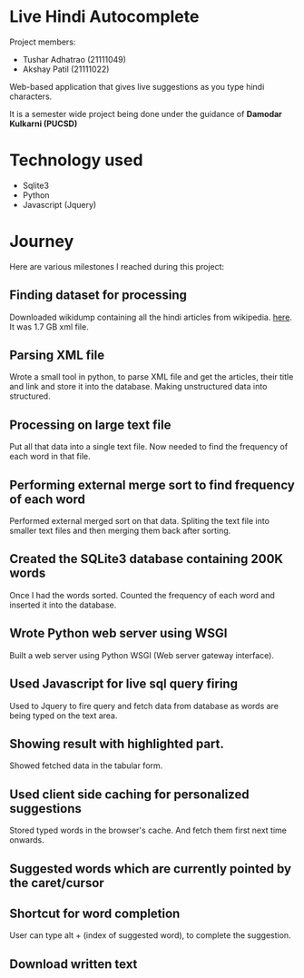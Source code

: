 # Live Hindi Autocomplete

Project members:

- Tushar Adhatrao (21111049)
- Akshay Patil (21111022)

Web-based application that gives live suggestions as you type hindi characters.

It is a semester wide project being done under the guidance of **Damodar Kulkarni (PUCSD)**

# Technology used
- Sqlite3
- Python
- Javascript (Jquery)

# Journey
Here are various milestones I reached during this project:

## Finding dataset for processing

Downloaded wikidump containing all the hindi articles from wikipedia. [here](https://dumps.wikimedia.org/hiwiki/20221220/). It was 1.7 GB xml file.


## Parsing XML file

Wrote a small tool in python, to parse XML file and get the articles, their title and link and store it into the database. Making unstructured data into structured.

## Processing on large text file

Put all that data into a single text file. Now needed to find the frequency of each word in that file.

## Performing external merge sort to find frequency of each word

Performed external merged sort on that data. Spliting the text file into smaller text files and then merging them back after sorting.

## Created the SQLite3 database containing 200K words

Once I had the words sorted. Counted the frequency of each word and inserted it into the database.

## Wrote Python web server using WSGI

Built a web server using Python WSGI (Web server gateway interface).

## Used Javascript for live sql query firing

Used to Jquery to fire query and fetch data from database as words are being typed on the text area.


## Showing result with highlighted part.

Showed fetched data in the tabular form.

## Used client side caching for personalized suggestions

Stored typed words in the browser's cache. And fetch them first next time onwards.

## Suggested words which are currently pointed by the caret/cursor

## Shortcut for word completion

User can type alt + (index of suggested word), to complete the suggestion.

## Download written text
